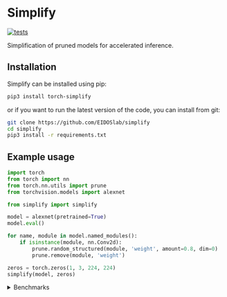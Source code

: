 # Simplify

[![tests](https://github.com/EIDOSlab/simplify/actions/workflows/test.yaml/badge.svg)](https://github.com/EIDOSlab/simplify/actions/workflows/test.yaml)

Simplification of pruned models for accelerated inference.

[comment]: <> (- [Installation]&#40;#installation&#41;)

[comment]: <> (- [Modules]&#40;#usage&#41;)

[comment]: <> (    - [Dataloaders]&#40;#dataloaders&#41;)

[comment]: <> (    - [Evaluation]&#40;#evalutation&#41;)

[comment]: <> (    - [Models]&#40;#models&#41;)

[comment]: <> (    - [Pruning]&#40;#pruning&#41;)

[comment]: <> (        - [CSNN]&#40;#CSNN&#41;)

[comment]: <> (        - [Pruning]&#40;#Pruning&#41;)

[comment]: <> (        - [Thresholding]&#40;#Thresholding&#41;)

[comment]: <> (    - [Utils]&#40;#Utils&#41;)

[comment]: <> (- [Contributing]&#40;#contributing&#41;   )

[comment]: <> (- [License]&#40;#license&#41;)

## Installation
Simplify can be installed using pip:

```bash
pip3 install torch-simplify
```

or if you want to run the latest version of the code, you can install from git:

```bash
git clone https://github.com/EIDOSlab/simplify
cd simplify
pip3 install -r requirements.txt
```

## Example usage

```python
import torch
from torch import nn
from torch.nn.utils import prune
from torchvision.models import alexnet

from simplify import simplify

model = alexnet(pretrained=True)
model.eval()

for name, module in model.named_modules():
    if isinstance(module, nn.Conv2d):
        prune.random_structured(module, 'weight', amount=0.8, dim=0)
        prune.remove(module, 'weight')

zeros = torch.zeros(1, 3, 224, 224)
simplify(model, zeros)
```

<details>
<summary>
Benchmarks
</summary>


<!-- benchmark starts -->
Update timestamp 09/06/2021 19:12:17

Random structured pruning amount = 50.0%

| Architecture       | Pruned time       | Simplified time   |
|--------------------|-------------------|-------------------|
| alexnet            | 0.2897s ± 0.0503  | 0.1185s ± 0.0026  |
| vgg11              | 3.1443s ± 0.1589  | 1.2348s ± 0.0394  |
| vgg11_bn           | 3.8797s ± 0.1467  | 1.2343s ± 0.0454  |
| vgg13              | 4.4773s ± 0.0932  | 1.9440s ± 0.1109  |
| vgg13_bn           | 6.0232s ± 0.2760  | 1.8734s ± 0.0811  |
| vgg16              | 5.5083s ± 0.1880  | 2.2702s ± 0.0811  |
| vgg16_bn           | 7.1850s ± 0.2267  | 2.2364s ± 0.0961  |
| vgg19              | 6.6639s ± 0.1938  | 2.5652s ± 0.0746  |
| vgg19_bn           | 8.3650s ± 0.2687  | 2.6303s ± 0.1530  |
| resnet18           | 1.1779s ± 0.0498  | 0.6446s ± 0.0100  |
| resnet34           | 2.0665s ± 0.1810  | 1.0954s ± 0.0935  |
| resnet50           | 4.2819s ± 0.1770  | 2.5654s ± 0.0893  |
| resnet101          | 6.6143s ± 0.1600  | 3.7886s ± 0.0852  |
| resnet152          | 9.4440s ± 0.2140  | 5.2877s ± 0.0616  |
| squeezenet1_0      | 1.0496s ± 0.0329  | 0.5848s ± 0.0065  |
| squeezenet1_1      | 0.5824s ± 0.0244  | 0.3341s ± 0.0037  |
| inception_v3       | 2.0929s ± 0.0678  | 0.7564s ± 0.0099  |
| googlenet          | 1.6310s ± 0.0754  | 0.6293s ± 0.0103  |
| shufflenet_v2_x0_5 | 0.4433s ± 0.0133  | 0.4466s ± 0.0216  |
| shufflenet_v2_x1_0 | 0.5693s ± 0.0112  | 0.5300s ± 0.0144  |
| shufflenet_v2_x1_5 | 0.7649s ± 0.0202  | 0.7265s ± 0.0208  |
| shufflenet_v2_x2_0 | 1.2785s ± 0.0286  | 1.0461s ± 0.0139  |
| mobilenet_v2       | 2.8491s ± 0.0573  | 2.5284s ± 0.0488  |
| mobilenet_v3_small | 0.7676s ± 0.0215  | 0.7478s ± 0.0285  |
| mobilenet_v3_large | 1.9852s ± 0.0462  | 1.7503s ± 0.0499  |
| resnext50_32x4d    | 5.1172s ± 0.1612  | 3.6673s ± 0.0595  |
| resnext101_32x8d   | 13.1092s ± 0.2916 | 8.8046s ± 0.1130  |
| wide_resnet50_2    | 6.8694s ± 0.2837  | 3.3443s ± 0.0764  |
| wide_resnet101_2   | 11.7889s ± 0.2877 | 4.8303s ± 0.0874  |
| mnasnet0_5         | 1.4428s ± 0.0438  | 1.3573s ± 0.0561  |
| mnasnet0_75        | 2.2419s ± 0.0547  | 2.1083s ± 0.0418  |
| mnasnet1_0         | 2.7525s ± 0.0431  | 2.4746s ± 0.0260  |
| mnasnet1_3         | 3.6940s ± 0.0754  | 3.2427s ± 0.0963  |
<!-- benchmark ends -->

### Status of torchvision.models

:heavy_check_mark:: all good

:x:: gives different results

:cursing_face:: an exception occurred

:man_shrugging:: test skipped due to failing of the previous one


<!-- table starts -->
Update timestamp 22/06/2021 14:16:31

|    Architecture    |  BatchNorm Folding  |  Bias Propagation  |   Simplification   |
|--------------------|---------------------|--------------------|--------------------|
|      alexnet       | :heavy_check_mark:  | :heavy_check_mark: | :heavy_check_mark: |
|       vgg11        | :heavy_check_mark:  | :heavy_check_mark: | :heavy_check_mark: |
|      vgg11_bn      | :heavy_check_mark:  | :heavy_check_mark: | :heavy_check_mark: |
|       vgg13        | :heavy_check_mark:  | :heavy_check_mark: | :heavy_check_mark: |
|      vgg13_bn      | :heavy_check_mark:  | :heavy_check_mark: | :heavy_check_mark: |
|       vgg16        | :heavy_check_mark:  | :heavy_check_mark: | :heavy_check_mark: |
|      vgg16_bn      | :heavy_check_mark:  | :heavy_check_mark: | :heavy_check_mark: |
|       vgg19        | :heavy_check_mark:  | :heavy_check_mark: | :heavy_check_mark: |
|      vgg19_bn      | :heavy_check_mark:  | :heavy_check_mark: | :heavy_check_mark: |
|      resnet18      | :heavy_check_mark:  | :heavy_check_mark: | :heavy_check_mark: |
|      resnet34      | :heavy_check_mark:  | :heavy_check_mark: | :heavy_check_mark: |
|      resnet50      | :heavy_check_mark:  | :heavy_check_mark: | :heavy_check_mark: |
|     resnet101      | :heavy_check_mark:  | :heavy_check_mark: | :heavy_check_mark: |
|     resnet152      | :heavy_check_mark:  | :heavy_check_mark: | :heavy_check_mark: |
|   squeezenet1_0    | :heavy_check_mark:  | :heavy_check_mark: | :heavy_check_mark: |
|   squeezenet1_1    | :heavy_check_mark:  | :heavy_check_mark: | :heavy_check_mark: |
|    densenet121     | :heavy_check_mark:  | :heavy_check_mark: | :heavy_check_mark: |
|    densenet161     | :heavy_check_mark:  | :heavy_check_mark: | :heavy_check_mark: |
|    densenet169     | :heavy_check_mark:  | :heavy_check_mark: | :heavy_check_mark: |
|    densenet201     | :heavy_check_mark:  | :heavy_check_mark: | :heavy_check_mark: |
|    inception_v3    | :heavy_check_mark:  | :heavy_check_mark: | :heavy_check_mark: |
|     googlenet      | :heavy_check_mark:  | :heavy_check_mark: | :heavy_check_mark: |
| shufflenet_v2_x0_5 | :heavy_check_mark:  | :heavy_check_mark: | :heavy_check_mark: |
| shufflenet_v2_x1_0 | :heavy_check_mark:  | :heavy_check_mark: | :heavy_check_mark: |
| shufflenet_v2_x1_5 | :heavy_check_mark:  | :heavy_check_mark: | :heavy_check_mark: |
| shufflenet_v2_x2_0 | :heavy_check_mark:  | :heavy_check_mark: | :heavy_check_mark: |
|    mobilenet_v2    | :heavy_check_mark:  | :heavy_check_mark: | :heavy_check_mark: |
| mobilenet_v3_small | :heavy_check_mark:  | :heavy_check_mark: | :heavy_check_mark: |
| mobilenet_v3_large | :heavy_check_mark:  | :heavy_check_mark: | :heavy_check_mark: |
|  resnext50_32x4d   | :heavy_check_mark:  | :heavy_check_mark: | :heavy_check_mark: |
|  resnext101_32x8d  | :heavy_check_mark:  | :heavy_check_mark: | :heavy_check_mark: |
|  wide_resnet50_2   | :heavy_check_mark:  | :heavy_check_mark: | :heavy_check_mark: |
|  wide_resnet101_2  | :heavy_check_mark:  | :heavy_check_mark: | :heavy_check_mark: |
|     mnasnet0_5     | :heavy_check_mark:  | :heavy_check_mark: | :heavy_check_mark: |
|    mnasnet0_75     | :heavy_check_mark:  | :heavy_check_mark: | :heavy_check_mark: |
|     mnasnet1_0     | :heavy_check_mark:  | :heavy_check_mark: | :heavy_check_mark: |
|     mnasnet1_3     | :heavy_check_mark:  | :heavy_check_mark: | :heavy_check_mark: |
<!-- table ends -->
</details>